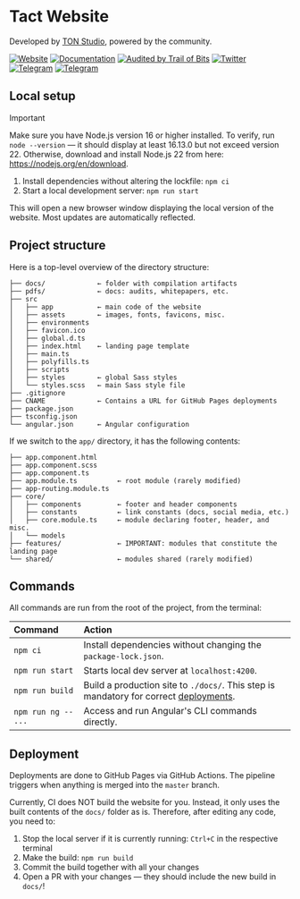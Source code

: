 # Tact Website

Developed by [TON Studio](https://tonstudio.io), powered by the community.

[![Website](https://img.shields.io/badge/Website-blue?style=flat)](https://tact-lang.org)
[![Documentation](https://img.shields.io/badge/Documentation-blue?style=flat)](https://docs.tact-lang.org)
[![Audited by Trail of Bits](https://img.shields.io/badge/Audited%20by-Trail%20of%20Bits-blue?style=flat-square)](https://github.com/trailofbits/publications/blob/master/reviews/2025-01-ton-studio-tact-compiler-securityreview.pdf)
[![Twitter](https://img.shields.io/badge/X%2FTwitter-white?logo=x&style=flat&logoColor=gray)](https://x.com/tact_language)
[![Telegram](https://img.shields.io/badge/Community_Chat-white?logo=telegram&style=flat)](https://t.me/tactlang)
[![Telegram](https://img.shields.io/badge/Tact_Kitchen_🥣-white?logo=telegram&style=flat)](https://t.me/tact_kitchen)

## Local setup

> [!IMPORTANT]
> Make sure you have Node.js version 16 or higher installed. To verify, run `node --version` — it should display at least 16.13.0 but not exceed version 22.
> Otherwise, download and install Node.js 22 from here: https://nodejs.org/en/download.

1. Install dependencies without altering the lockfile: `npm ci`
2. Start a local development server: `npm run start`

This will open a new browser window displaying the local version of the website. Most updates are automatically reflected.

## Project structure

Here is a top-level overview of the directory structure:

```
├── docs/             ← folder with compilation artifacts
├── pdfs/             ← docs: audits, whitepapers, etc.
├── src
│   ├── app           ← main code of the website
│   ├── assets        ← images, fonts, favicons, misc.
│   ├── environments
│   ├── favicon.ico
│   ├── global.d.ts
│   ├── index.html    ← landing page template
│   ├── main.ts
│   ├── polyfills.ts
│   ├── scripts
│   ├── styles        ← global Sass styles
│   └── styles.scss   ← main Sass style file
├── .gitignore
├── CNAME             ← Contains a URL for GitHub Pages deployments
├── package.json
├── tsconfig.json
└── angular.json      ← Angular configuration
```

If we switch to the `app/` directory, it has the following contents:

```
├── app.component.html
├── app.component.scss
├── app.component.ts
├── app.module.ts          ← root module (rarely modified)
├── app-routing.module.ts
├── core/
│   ├── components         ← footer and header components
│   ├── constants          ← link constants (docs, social media, etc.)
│   ├── core.module.ts     ← module declaring footer, header, and misc.
│   └── models
├── features/              ← IMPORTANT: modules that constitute the landing page
└── shared/                ← modules shared (rarely modified)
```

## Commands

All commands are run from the root of the project, from the terminal:

Command               | Action
:-------------------- | :-----
`npm ci`              | Install dependencies without changing the `package-lock.json`.
`npm run start`       | Starts local dev server at `localhost:4200`.
`npm run build`       | Build a production site to `./docs/`. This step is mandatory for correct [deployments](#deployment).
`npm run ng -- ...`   | Access and run Angular's CLI commands directly.

## Deployment

Deployments are done to GitHub Pages via GitHub Actions. The pipeline triggers when anything is merged into the `master` branch.

Currently, CI does NOT build the website for you. Instead, it only uses the built contents of the `docs/` folder as is. Therefore, after editing any code, you need to:

1. Stop the local server if it is currently running: `Ctrl+C` in the respective terminal
2. Make the build: `npm run build`
3. Commit the build together with all your changes
4. Open a PR with your changes — they should include the new build in `docs/`!
